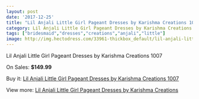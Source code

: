 ```yaml
---
layout: post
date: '2017-12-25'
title: "Lil Anjali Little Girl Pageant Dresses by Karishma Creations 1007"
category: Lil Anjali Little Girl Pageant Dresses by Karishma Creations
tags: ["bridesmaid","dresses","creations","anjali","little"]
image: http://img.hectodress.com/33961-thickbox_default/lil-anjali-little-girl-pageant-dresses-by-karishma-creations-1007.jpg
---
```

Lil Anjali Little Girl Pageant Dresses by Karishma Creations 1007

On Sales: **$149.99**
<a href="https://www.hectodress.com/lil-anjali-little-girl-pageant-dresses-by-karishma-creations/15716-lil-anjali-little-girl-pageant-dresses-by-karishma-creations-1007.html"><amp-img layout="responsive" width="600" height="600" src="//img.hectodress.com/33961-thickbox_default/lil-anjali-little-girl-pageant-dresses-by-karishma-creations-1007.jpg" alt="Lil Anjali Little Girl Pageant Dresses by Karishma Creations 1007 0" /></a>
<a href="https://www.hectodress.com/lil-anjali-little-girl-pageant-dresses-by-karishma-creations/15716-lil-anjali-little-girl-pageant-dresses-by-karishma-creations-1007.html"><amp-img layout="responsive" width="600" height="600" src="//img.hectodress.com/33962-thickbox_default/lil-anjali-little-girl-pageant-dresses-by-karishma-creations-1007.jpg" alt="Lil Anjali Little Girl Pageant Dresses by Karishma Creations 1007 1" /></a>

Buy it: [Lil Anjali Little Girl Pageant Dresses by Karishma Creations 1007](https://www.hectodress.com/lil-anjali-little-girl-pageant-dresses-by-karishma-creations/15716-lil-anjali-little-girl-pageant-dresses-by-karishma-creations-1007.html "Lil Anjali Little Girl Pageant Dresses by Karishma Creations 1007")

View more: [Lil Anjali Little Girl Pageant Dresses by Karishma Creations](https://www.hectodress.com/287-lil-anjali-little-girl-pageant-dresses-by-karishma-creations "Lil Anjali Little Girl Pageant Dresses by Karishma Creations")